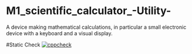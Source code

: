 # M1_scientific_calculator_-Utility-
A device making mathematical calculations, in particular a small electronic device with a keyboard and a visual display.

#Static Check
[![cppcheck](https://github.com/allenthomas21/M1_scientific_calc_Utility/actions/workflows/static-check.yml/badge.svg)](https://github.com/allenthomas21/M1_scientific_calc_Utility/actions/workflows/static-check.yml)
